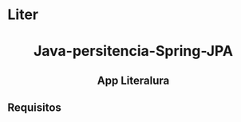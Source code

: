 # Liter
 
<h1 align="center">Java-persitencia-Spring-JPA</h1>

<h2 align="center">
App Literalura
</h2>

 ## Requisitos

